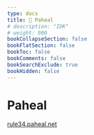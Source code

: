 ```yaml
---
type: docs
title: 🔷 Paheal
# description: "IDK"
# weight: 900
bookCollapseSection: false
bookFlatSection: false
bookToc: false
bookComments: false
bookSearchExclude: true
bookHidden: false
---
```


# Paheal

[rule34.paheal.net](https://rule34.paheal.net?nt)
